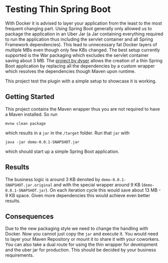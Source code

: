 # Testing Thin Spring Boot

With Docker it is advised to layer your application from the least to the most frequent changing part. Using Spring Boot generally only allowed us to package the application in an Uber Jar (a Jar containing everything required to run the application thus including the servlet container and all Spring Framework dependencies). This lead to unnecessary fat Docker layers of multiple MBs even though only few KBs changed.
The best setup currently supported is the War packaging which excludes the servlet container saving about 3 MB.
The [project by dyser](https://github.com/dsyer/spring-boot-thin-launcher) allows the creation of a thin Spring Boot application by replacing all the dependencies by a custom wrapper which resolves the dependencies though Maven upon runtime.

This project test the plugin with a simple setup to showcase it is working.

## Getting Started

This project contains the Maven wrapper thus you are not required to have a Maven installed. So run

    mvnw clean package

which results in a `jar` in the `/target` folder. Run that `jar` with

    java -jar demo-0.0.1-SNAPSHOT.jar

which should start up a simple Spring Boot application. 

## Results

The business logic is around 3 KB denoted by `demo-0.0.1-SNAPSHOT.jar.original` and with the special wrapper around 9 KB (`demo-0.0.1-SNAPSHOT.jar`).
On each iteration cycle this would save about 13 MB - 9 KB space. Given more dependencies this would achieve even better results. 

## Consequences

Due to the new packaging style we need to change the handling with Docker. Now you cannot just copy the `jar` and execute it. You would need to layer your Maven Repository or mount it to share it with your coworkers. You can also take a dual route for using the thin wrapper for development and the uber jar for production. This should be decided by your business requirements.

